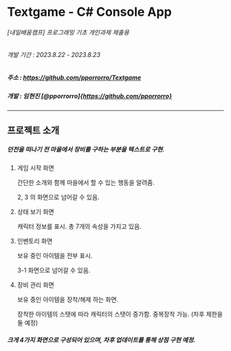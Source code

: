 
# Textgame - C# Console App


###### [내일배움캠프] 프로그래밍 기초 개인과제 제출용
###### 개발 기간 : 2023.8.22 - 2023.8.23


##### 주소 : https://github.com/pporrorro/Textgame
##### 개발 : 임현진 [@pporrorro]{https://github.com/pporrorro}


---


## 프로젝트 소개


##### 던전을 떠나기 전 마을에서 장비를 구하는 부분을 텍스트로 구현.


1. 게임 시작 화면

    간단한 소개와 함께 마을에서 할 수 있는 행동을 알려줌.

    2, 3 의 화면으로 넘어갈 수 있음.


2. 상태 보기 화면

    캐릭터 정보를 표시. 총 7개의 속성을 가지고 있음.


3. 인벤토리 화면

    보유 중인 아이템을 전부 표시.

    3-1 화면으로 넘어갈 수 있음.


4. 장비 관리 화면

    보유 중인 아이템을 장착/해제 하는 화면.

    장착한 아이템의 스탯에 따라 캐릭터의 스탯이 증가함. 중복장착 가능. (차후 제한을 둘 예정)


##### 크게 4가지 화면으로 구성되어 있으며, 차후 업데이트를 통해 상점 구현 예정.
